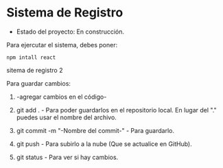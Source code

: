 <h1>Sistema de Registro</h1>

- Estado del proyecto: En construcción.
  
Para ejercutar el sistema, debes poner:

```npm intall react```

sitema de registro 2

Para guardar cambios:

1. -agregar cambios en el código-
2. git add . - Para poder guardarlos en el repositorio local. En lugar del "." puedes usar el nombre del archivo.
3. git commit -m "-Nombre del commit-" - Para guardarlo.
4. git push - Para subirlo a la nube (Que se actualice en GitHub).

5. git status - Para ver si hay cambios.

